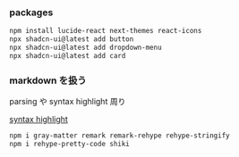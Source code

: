 ### packages

```sh
npm install lucide-react next-themes react-icons
npx shadcn-ui@latest add button
npx shadcn-ui@latest add dropdown-menu
npx shadcn-ui@latest add card
```

### markdown を扱う

parsing や syntax highlight 周り

[syntax highlight](https://biplobsd.me/blogs/view/syntax-highlight-code-in-NextJS-tailwindcss-daisyui.md)

```sh
npm i gray-matter remark remark-rehype rehype-stringify
npm i rehype-pretty-code shiki
```
